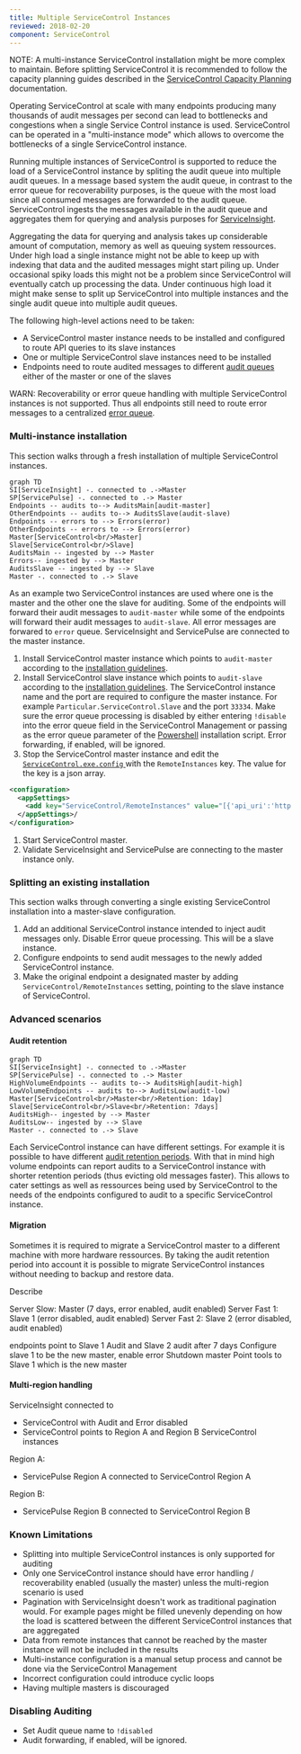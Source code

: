 ```yaml
---
title: Multiple ServiceControl Instances
reviewed: 2018-02-20
component: ServiceControl
---
```


NOTE: A multi-instance ServiceControl installation might be more complex to maintain. Before splitting ServiceControl it is recommended to follow the capacity planning guides described in the [ServiceControl Capacity Planning](/servicecontrol/capacity-and-planning.md) documentation.

Operating ServiceControl at scale with many endpoints producing many thousands of audit messages per second can lead to bottlenecks and congestions when a single Service Control instance is used. ServiceControl can be operated in a "multi-instance mode" which allows to overcome the bottlenecks of a single ServiceControl instance. 

Running multiple instances of ServiceControl is supported to reduce the load of a ServiceControl instance by spliting the audit queue into multiple audit queues. In a message based system the audit queue, in contrast to the error queue for recoverability purposes, is the queue with the most load since all consumed messages are forwarded to the audit queue. ServiceControl ingests the messages available in the audit queue and aggregates them for querying and analysis purposes for [ServiceInsight](/serviceinsight/). 

Aggregating the data for querying and analysis takes up considerable amount of computation, memory as well as queuing system ressources. Under high load a single instance might not be able to keep up with indexing that data and the audited messages might start piling up. Under occasional spiky loads this might not be a problem since ServiceControl will eventually catch up processing the data. Under continuous high load it might make sense to split up ServiceControl into multiple instances and the single audit queue into multiple audit queues. 

The following high-level actions need to be taken:

- A ServiceControl master instance needs to be installed and configured to route API queries to its slave instances
- One or multiple ServiceControl slave instances need to be installed
- Endpoints need to route audited messages to different [audit queues](/nservicebus/operations/auditing.md) either of the master or one of the slaves

WARN: Recoverability or error queue handling with multiple ServiceControl instances is not supported. Thus all endpoints still need to route error messages to a centralized [error queue](/nservicebus/recoverability/configure-error-handling.md).

### Multi-instance installation

This section walks through a fresh installation of multiple ServiceControl instances. 

```mermaid
graph TD
SI[ServiceInsight] -. connected to .->Master
SP[ServicePulse] -. connected to .-> Master
Endpoints -- audits to--> AuditsMain[audit-master]
OtherEndpoints -- audits to--> AuditsSlave(audit-slave)
Endpoints -- errors to --> Errors(error)
OtherEndpoints -- errors to --> Errors(error)
Master[ServiceControl<br/>Master]
Slave[ServiceControl<br/>Slave]
AuditsMain -- ingested by --> Master
Errors-- ingested by --> Master
AuditsSlave -- ingested by --> Slave
Master -. connected to .-> Slave
```

As an example two ServiceControl instances are used where one is the master and the other one the slave for auditing. Some of the endpoints will forward their audit messages to `audit-master` while some of the endpoints will forward their audit messages to `audit-slave`. All error messages are forwared to `error` queue. ServiceInsight and ServicePulse are connected to the master instance.

1. Install ServiceControl master instance which points to `audit-master` according to the [installation guidelines](https://docs.particular.net/servicecontrol/installation).
1. Install ServiceControl slave instance which points to `audit-slave` according to the [installation guidelines](https://docs.particular.net/servicecontrol/installation). The ServiceControl instance name and the port are required to configure the master instance. For example `Particular.ServiceControl.Slave` and the port `33334`. Make sure the error queue processing is disabled by either entering `!disable` into the error queue field in the ServiceControl Management or passing as the error queue parameter of the [Powershell](/servicecontrol/installation-powershell.md) installation script. Error forwarding, if enabled, will be ignored.
1. Stop the ServiceControl master instance and edit the [`ServiceControl.exe.config` ](/servicecontrol/creating-config-file.md) with the `RemoteInstances` key. The value for the key is a json array.

```xml
<configuration>
  <appSettings>
    <add key="ServiceControl/RemoteInstances" value="[{'api_uri':'http://localhost:33334/api', 'queue_address':'Particular.ServiceControl.Slave'}]'"/>
  </appSettings>/
</configuration>
```
1. Start ServiceControl master.
1. Validate ServiceInsight and ServicePulse are connecting to the master instance only.

### Splitting an existing installation

This section walks through converting a single existing ServiceControl installation into a master-slave configuration.

1. Add an additional ServiceControl instance intended to inject audit messages only. Disable Error queue processing. This will be a slave instance.
2. Configure endpoints to send audit messages to the newly added ServiceControl instance.
3. Make the original endpoint a designated master by adding `ServiceControl/RemoteInstances` setting, pointing to the slave instance of ServiceControl.

### Advanced scenarios

#### Audit retention

```mermaid
graph TD
SI[ServiceInsight] -. connected to .->Master
SP[ServicePulse] -. connected to .-> Master
HighVolumeEndpoints -- audits to--> AuditsHigh[audit-high]
LowVolumeEndpoints -- audits to--> AuditsLow(audit-low)
Master[ServiceControl<br/>Master<br/>Retention: 1day]
Slave[ServiceControl<br/>Slave<br/>Retention: 7days]
AuditsHigh-- ingested by --> Master
AuditsLow-- ingested by --> Slave
Master -. connected to .-> Slave
```

Each ServiceControl instance can have different settings. For example it is possible to have different [audit retention periods](/servicecontrol/creating-config-file.md#data-retention-servicecontrolauditretentionperiod). With that in mind high volume endpoints can report audits to a ServiceControl instance with shorter retention periods (thus evicting old messages faster). This allows to cater settings as well as ressources being used by ServiceControl to the needs of the endpoints configured to audit to a specific ServiceControl instance.

#### Migration

Sometimes it is required to migrate a ServiceControl master to a different machine with more hardware ressources. By taking the audit retention period into account it is possible to migrate ServiceControl instances without needing to backup and restore data.

Describe

Server Slow: Master (7 days, error enabled, audit enabled)
Server Fast 1: Slave 1 (error disabled, audit enabled)
Server Fast 2: Slave 2 (error disabled, audit enabled)

endpoints point to Slave 1 Audit and Slave 2 audit
after 7 days
Configure slave 1 to be the new master, enable error
Shutdown master
Point tools to Slave 1 which is the new master

#### Multi-region handling

ServiceInsight connected to
- ServiceControl with Audit and Error disabled
- ServiceControl points to Region A and Region B ServiceControl instances

Region A:
- ServicePulse Region A connected to ServiceControl Region A

Region B:
- ServicePulse Region B connected to ServiceControl Region B

### Known Limitations

- Splitting into multiple ServiceControl instances is only supported for auditing
- Only one ServiceControl instance should have error handling / recoverability enabled (usually the master) unless the multi-region scenario is used
- Pagination with ServiceInsight doesn't work as traditional pagination would. For example pages might be filled unevenly depending on how the load is scattered between the different ServiceControl instances that are aggregated
- Data from remote instances that cannot be reached by the master instance will not be included in the results
- Multi-instance configuration is a manual setup process and cannot be done via the ServiceControl Management
- Incorrect configuration could introduce cyclic loops
- Having multiple masters is discouraged

### Disabling Auditing

- Set Audit queue name to `!disabled`
- Audit forwarding, if enabled, will be ignored.
